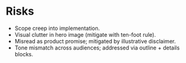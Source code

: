 # Risks
- Scope creep into implementation.
- Visual clutter in hero image (mitigate with ten-foot rule).
- Misread as product promise; mitigated by illustrative disclaimer.
- Tone mismatch across audiences; addressed via outline + details blocks.

